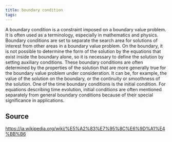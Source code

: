 ```yaml
---
title: boundary condition
tags: 
---
```


A boundary condition is a constraint imposed on a boundary value problem. It is often used as a terminology, especially in mathematics and physics. Boundary conditions are set to separate the search area for solutions of interest from other areas in a boundary value problem. On the boundary, it is not possible to determine the form of the solution by the equations that exist inside the boundary alone, so it is necessary to define the solution by setting auxiliary conditions. These boundary conditions are often determined by the properties of the solution that are more generally true for the boundary value problem under consideration. It can be, for example, the value of the solution on the boundary, or the continuity or smoothness of the solution. One of the time boundary conditions is the initial condition. For equations describing time evolution, initial conditions are often mentioned separately from general boundary conditions because of their special significance in applications.

## Source
https://ja.wikipedia.org/wiki/%E5%A2%83%E7%95%8C%E6%9D%A1%E4%BB%B6